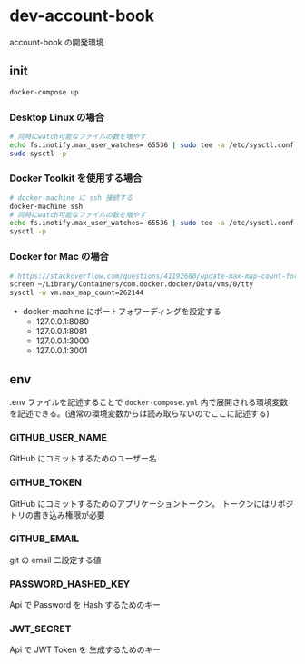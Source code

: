 # dev-account-book

account-book の開発環境

## init

```sh
docker-compose up
```

### Desktop Linux の場合

```sh
# 同時にwatch可能なファイルの数を増やす
echo fs.inotify.max_user_watches= 65536 | sudo tee -a /etc/sysctl.conf
sudo sysctl -p
```

### Docker Toolkit を使用する場合

```sh
# docker-machine に ssh 接続する
docker-machine ssh
# 同時にwatch可能なファイルの数を増やす
echo fs.inotify.max_user_watches= 65536 | sudo tee -a /etc/sysctl.conf
sysctl -p
```

### Docker for Mac の場合
```sh
# https://stackoverflow.com/questions/41192680/update-max-map-count-for-elasticsearch-docker-container-mac-host
screen ~/Library/Containers/com.docker.docker/Data/vms/0/tty
sysctl -w vm.max_map_count=262144
```

- docker-machine にポートフォワーディングを設定する
  - 127.0.0.1:8080
  - 127.0.0.1:8081
  - 127.0.0.1:3000
  - 127.0.0.1:3001

## env

.env ファイルを記述することで `docker-compose.yml` 内で展開される環境変数を記述できる。(通常の環境変数からは読み取らないのでここに記述する)

### GITHUB_USER_NAME

GitHub にコミットするためのユーザー名

### GITHUB_TOKEN

GitHub にコミットするためのアプリケーショントークン。
トークンにはリポジトリの書き込み権限が必要

### GITHUB_EMAIL

git の email 二設定する値

### PASSWORD_HASHED_KEY

Api で Password を Hash するためのキー

### JWT_SECRET

Api で JWT Token を 生成するためのキー
